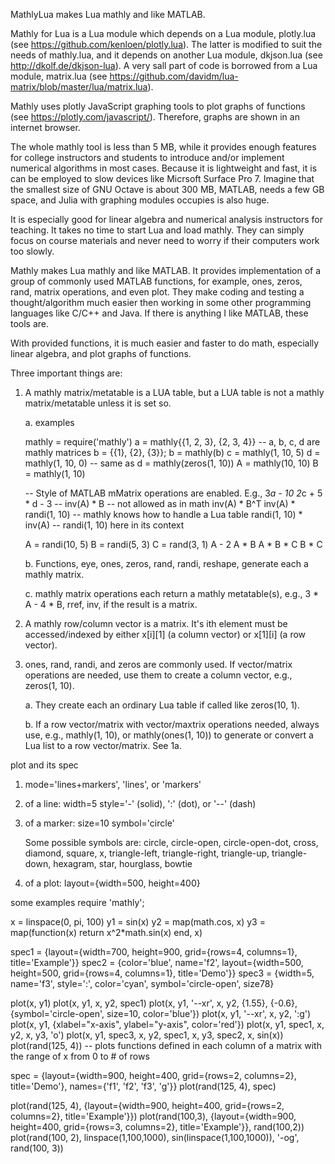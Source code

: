 MathlyLua makes Lua mathly and like MATLAB.

Mathly for Lua is a Lua module which depends on a Lua module,
plotly.lua (see https://github.com/kenloen/plotly.lua). The latter is modified
to suit the needs of mathly.lua, and it depends on another Lua module, dkjson.lua
(see http://dkolf.de/dkjson-lua). A very sall part of code is borrowed from a Lua
module, matrix.lua (see https://github.com/davidm/lua-matrix/blob/master/lua/matrix.lua).

Mathly uses plotly JavaScript graphing tools to plot graphs of functions (see https://plotly.com/javascript/).
Therefore, graphs are shown in an internet browser.

The whole mathly tool is less than 5 MB, while it provides enough features for college instructors and
students to introduce and/or implement numerical algorithms in most cases. Because it is lightweight and fast,
it is can be employed to slow devices like Micrsoft Surface Pro 7. Imagine that the smallest size of GNU Octave
is about 300 MB, MATLAB, needs a few GB space, and Julia with graphing modules occupies is also huge.

It is especially good for linear algebra and numerical analysis instructors for teaching. It takes no time to
start Lua and load mathly. They can simply focus on course materials and never need to worry if their computers
work too slowly.

Mathly makes Lua mathly and like MATLAB. It provides implementation of
a group of commonly used MATLAB functions, for example, ones, zeros, rand,
matrix operations, and even plot. They make coding and testing a thought/algorithm
much easier then working in some other programming languages like C/C++ and Java.
If there is anything I like MATLAB, these tools are.

With provided functions, it is much easier and faster to do math,
especially linear algebra, and plot graphs of functions.

Three important things are:

  1. A mathly matrix/metatable is a LUA table, but a LUA table is not
     a mathly matrix/metatable unless it is set so.

     a. examples

        mathly = require('mathly')
        a = mathly{{1, 2, 3}, {2, 3, 4}}   -- a, b, c, d are mathly matrices
        b = {{1}, {2}, {3}}; b = mathly(b)
        c = mathly(1, 10, 5)
        d = mathly(1, 10, 0) --  same as d = mathly(zeros(1, 10))
        A = mathly(10, 10)
        B = mathly(1, 10)

        -- Style of MATLAB mMatrix operations are enabled. E.g.,
        3*a - 10
        2*c + 5 * d - 3
        -- inv(A) * B         -- not allowed as in math
        inv(A) * B^T
        inv(A) * randi(1, 10) -- mathly knows how to handle a Lua table
        randi(1, 10) * inv(A) -- randi(1, 10) here in its context

        A = randi(10, 5)
        B = randi(5, 3)
        C = rand(3, 1)
        A - 2
        A * B
        A * B * C
        B * C

     b. Functions, eye, ones, zeros, rand, randi, reshape, generate
        each a mathly matrix.

     c. mathly matrix operations each return a mathly metatable(s),
        e.g., 3 * A - 4 * B, rref, inv, if the result is a matrix.

  2. A mathly row/column vector is a matrix. It's ith element must be
     accessed/indexed by either x[i][1] (a column vector) or x[1][i]
     (a row vector).

  3. ones, rand, randi, and zeros are commonly used. If vector/matrix
     operations are needed, use them to create a column vector, e.g.,
     zeros(1, 10).

     a. They create each an ordinary Lua table if called like
     zeros(10, 1).

     b. If a row vector/matrix with vector/maxtrix operations needed,
     always use, e.g., mathly(1, 10), or mathly(ones(1, 10)) to
     generate or convert a Lua list to a row vector/matrix. See 1a.

  plot and its spec

  1) mode='lines+markers', 'lines', or 'markers'

  2) of a line:
      width=5
      style='-' (solid), ':' (dot), or '--' (dash)

  3) of a marker:
      size=10
      symbol='circle'

      Some possible symbols are: circle, circle-open, circle-open-dot, cross, diamond, square, x,
      triangle-left, triangle-right, triangle-up, triangle-down, hexagram, star, hourglass, bowtie

  4) of a plot: layout={width=500, height=400}

some examples
require 'mathly';

x = linspace(0, pi, 100)
y1 = sin(x)
y2 = map(math.cos, x)
y3 = map(function(x) return x^2*math.sin(x) end, x)

spec1 = {layout={width=700, height=900, grid={rows=4, columns=1}, title='Example'}}
spec2 = {color='blue', name='f2', layout={width=500, height=500, grid={rows=4, columns=1}, title='Demo'}}
spec3 = {width=5, name='f3', style=':', color='cyan', symbol='circle-open', size78}

plot(x, y1)
plot(x, y1, x, y2, spec1)
plot(x, y1, '--xr', x, y2, {1.55}, {-0.6}, {symbol='circle-open', size=10, color='blue'})
plot(x, y1, '--xr', x, y2, ':g')
plot(x, y1, {xlabel="x-axis", ylabel="y-axis", color='red'})
plot(x, y1, spec1, x, y2, x, y3, 'o')
plot(x, y1, spec3, x, y2, spec1, x, y3, spec2, x, sin(x))
plot(rand(125, 4)) -- plots functions defined in each column of a matrix with the range of x from 0 to # of rows

spec = {layout={width=900, height=400, grid={rows=2, columns=2}, title='Demo'}, names={'f1', 'f2', 'f3', 'g'}}
plot(rand(125, 4), spec)

plot(rand(125, 4), {layout={width=900, height=400, grid={rows=2, columns=2}, title='Example'}})
plot(rand(100,3), {layout={width=900, height=400, grid={rows=3, columns=2}, title='Example'}}, rand(100,2))
plot(rand(100, 2), linspace(1,100,1000), sin(linspace(1,100,1000)), '-og', rand(100, 3))
